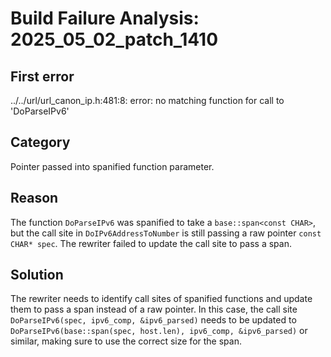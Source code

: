 # Build Failure Analysis: 2025_05_02_patch_1410

## First error

../../url/url_canon_ip.h:481:8: error: no matching function for call to 'DoParseIPv6'

## Category
Pointer passed into spanified function parameter.

## Reason
The function `DoParseIPv6` was spanified to take a `base::span<const CHAR>`, but the call site in `DoIPv6AddressToNumber` is still passing a raw pointer `const CHAR* spec`. The rewriter failed to update the call site to pass a span.

## Solution
The rewriter needs to identify call sites of spanified functions and update them to pass a span instead of a raw pointer. In this case, the call site `DoParseIPv6(spec, ipv6_comp, &ipv6_parsed)` needs to be updated to `DoParseIPv6(base::span(spec, host.len), ipv6_comp, &ipv6_parsed)` or similar, making sure to use the correct size for the span.